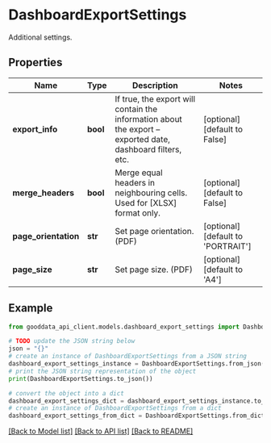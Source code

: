 # DashboardExportSettings

Additional settings.

## Properties

Name | Type | Description | Notes
------------ | ------------- | ------------- | -------------
**export_info** | **bool** | If true, the export will contain the information about the export – exported date, dashboard filters, etc. | [optional] [default to False]
**merge_headers** | **bool** | Merge equal headers in neighbouring cells. Used for [XLSX] format only. | [optional] [default to False]
**page_orientation** | **str** | Set page orientation. (PDF) | [optional] [default to 'PORTRAIT']
**page_size** | **str** | Set page size. (PDF) | [optional] [default to 'A4']

## Example

```python
from gooddata_api_client.models.dashboard_export_settings import DashboardExportSettings

# TODO update the JSON string below
json = "{}"
# create an instance of DashboardExportSettings from a JSON string
dashboard_export_settings_instance = DashboardExportSettings.from_json(json)
# print the JSON string representation of the object
print(DashboardExportSettings.to_json())

# convert the object into a dict
dashboard_export_settings_dict = dashboard_export_settings_instance.to_dict()
# create an instance of DashboardExportSettings from a dict
dashboard_export_settings_from_dict = DashboardExportSettings.from_dict(dashboard_export_settings_dict)
```
[[Back to Model list]](../README.md#documentation-for-models) [[Back to API list]](../README.md#documentation-for-api-endpoints) [[Back to README]](../README.md)


